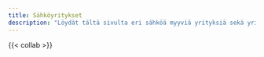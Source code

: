 ```yaml
---
title: Sähköyritykset 
description: "Löydät tältä sivulta eri sähköä myyviä yrityksiä sekä yritysten sähkötarjouksia"
--- 
```

{{< collab >}}